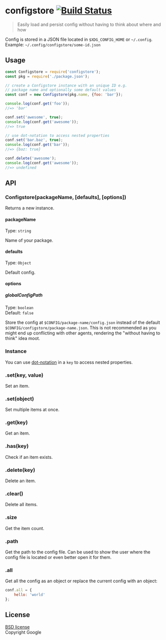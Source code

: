 # configstore [![Build Status](https://travis-ci.org/yeoman/configstore.svg?branch=master)](https://travis-ci.org/yeoman/configstore)

> Easily load and persist config without having to think about where and how

Config is stored in a JSON file located in `$XDG_CONFIG_HOME` or `~/.config`.<br>
Example: `~/.config/configstore/some-id.json`


## Usage

```js
const Configstore = require('configstore');
const pkg = require('./package.json');

// create a Configstore instance with an unique ID e.g.
// package name and optionally some default values
const conf = new Configstore(pkg.name, {foo: 'bar'});

console.log(conf.get('foo'));
//=> 'bar'

conf.set('awesome', true);
console.log(conf.get('awesome'));
//=> true

// use dot-notation to access nested properties
conf.set('bar.baz', true);
console.log(conf.get('bar'));
//=> {baz: true}

conf.delete('awesome');
console.log(conf.get('awesome'));
//=> undefined
```


## API

### Configstore(packageName, [defaults], [options])

Returns a new instance.

#### packageName

Type: `string`

Name of your package.

#### defaults

Type: `Object`

Default config.

#### options

##### globalConfigPath

Type: `boolean`<br>
Default: `false`

Store the config at `$CONFIG/package-name/config.json` instead of the default `$CONFIG/configstore/package-name.json`. This is not recommended as you might end up conflicting with other agents, rendering the "without having to think" idea moot.

### Instance

You can use [dot-notation](https://github.com/sindresorhus/dot-prop) in a `key` to access nested properties.

### .set(key, value)

Set an item.

### .set(object)

Set multiple items at once.

### .get(key)

Get an item.

### .has(key)

Check if an item exists.

### .delete(key)

Delete an item.

### .clear()

Delete all items.

### .size

Get the item count.

### .path

Get the path to the config file. Can be used to show the user where the config file is located or even better open it for them.

### .all

Get all the config as an object or replace the current config with an object:

```js
conf.all = {
	hello: 'world'
};
```


## License

[BSD license](http://opensource.org/licenses/bsd-license.php)<br>
Copyright Google
